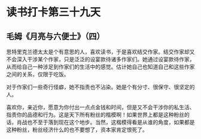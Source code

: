# 读书打卡第三十九天

## 毛姆《月亮与六便士》（四）

思特里克兰德太太是个有意思的人，喜欢读书，于是喜欢结交作家。结交作家却又不会深入干涉某个作家，只是泛泛的设宴款待诸多作家们。她通过设宴款待作家，从而给自己一种涉足到作家们的生活中的感觉。估计她自己也知道自己和这些作家之间的关系，仅限于吃饭。

对于作家们一些奇行怪癖，她不指责也不沾染。她是个有分寸、很保守、很坚定的人。

喜欢你，亲近你，愿意为你付出一点点金钱和时间，但是又不会干涉你的私生活、指责你的品德和行为。这是天下所有粉丝的楷模啊！如果世界上都是这种粉丝的话，肖战也不至于落到现在这个地步。当然，这楷模得看是从谁的角度，如果都是这种粉丝，粉丝经济什么的也不要想了，资本家肯定恨死了。
